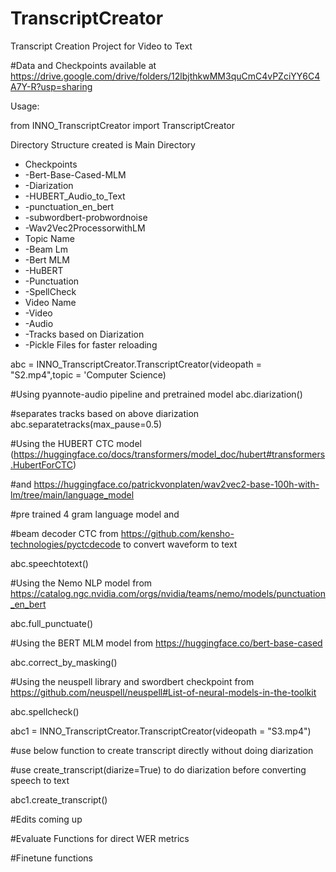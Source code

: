 # TranscriptCreator
Transcript Creation Project for Video to Text

#Data and Checkpoints available at
https://drive.google.com/drive/folders/12lbjthkwMM3quCmC4vPZciYY6C4A7Y-R?usp=sharing



Usage:


from INNO_TranscriptCreator import TranscriptCreator

Directory Structure created is
Main Directory
- Checkpoints
- -Bert-Base-Cased-MLM
- -Diarization
- -HUBERT_Audio_to_Text
- -punctuation_en_bert
- -subwordbert-probwordnoise
- -Wav2Vec2ProcessorwithLM
- Topic Name
- -Beam Lm
- -Bert MLM
- -HuBERT
- -Punctuation
- -SpellCheck
- Video Name
- -Video
- -Audio
- -Tracks based on Diarization
- -Pickle Files for faster reloading

abc = INNO_TranscriptCreator.TranscriptCreator(videopath = "S2.mp4",topic = 'Computer Science)

#Using pyannote-audio pipeline and pretrained model
abc.diarization()

#separates tracks based on above diarization
abc.separatetracks(max_pause=0.5)

#Using the HUBERT CTC model (https://huggingface.co/docs/transformers/model_doc/hubert#transformers.HubertForCTC)

#and https://huggingface.co/patrickvonplaten/wav2vec2-base-100h-with-lm/tree/main/language_model 

#pre trained 4 gram language model and 

#beam decoder CTC from https://github.com/kensho-technologies/pyctcdecode to convert waveform to text

abc.speechtotext()

#Using the Nemo NLP model from https://catalog.ngc.nvidia.com/orgs/nvidia/teams/nemo/models/punctuation_en_bert

abc.full_punctuate()

#Using the BERT MLM model from https://huggingface.co/bert-base-cased

abc.correct_by_masking()

#Using the neuspell library and swordbert checkpoint from https://github.com/neuspell/neuspell#List-of-neural-models-in-the-toolkit

abc.spellcheck()

abc1 = INNO_TranscriptCreator.TranscriptCreator(videopath = "S3.mp4")

#use below function to create transcript directly without doing diarization

#use create_transcript(diarize=True) to do diarization before converting speech to text

abc1.create_transcript()


#Edits coming up

#Evaluate Functions for direct WER metrics

#Finetune functions
